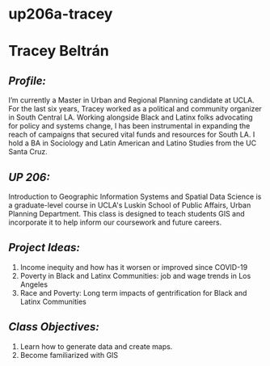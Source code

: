 # up206a-tracey

# Tracey Beltrán

## *Profile:* 
  I’m currently a Master in Urban and Regional Planning candidate at UCLA. For the last six years, Tracey worked as a political and community organizer in South Central LA. Working alongside Black and Latinx folks advocating for policy and systems change, I has been instrumental in expanding the reach of campaigns that secured vital funds and resources for South LA. I hold a BA in Sociology and Latin American and Latino Studies from the UC Santa Cruz.

## *UP 206:*
Introduction to Geographic Information Systems and Spatial Data Science is a graduate-level course in UCLA's Luskin School of Public Affairs, Urban Planning Department. This class is designed to teach students GIS and incorporate it to help inform our coursework and future careers. 

## *Project Ideas:*
1. Income inequity and how has it worsen or improved since COVID-19
2. Poverty in Black and Latinx Communities: job and wage trends in Los Angeles
3. Race and Poverty: Long term impacts of gentrification for Black and Latinx Communities


## *Class Objectives:*
1. Learn how to generate data and create maps. 
2. Become familiarized with GIS
